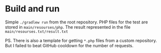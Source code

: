 # Build and run
Simple `./gradlew run` from the root repository.
PHP files for the test are stored in `main/resourses/php`. The result represented in the file `main/resourses.txt/result.txt`

PS. There is also a template for getting `*.php` files from a custom repository. But I failed to beat GitHub cooldown for the number of requests. 
